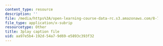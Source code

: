 ```yaml
---
content_type: resource
description: ''
file: /media/https%3A/open-learning-course-data-rc.s3.amazonaws.com/8-701-introduction-to-nuclear-and-particle-physics-fall-2020/aa97e5b4192d54a79d69e5893c393f32_s-QcRrGppsk.vtt
file_type: application/x-subrip
resourcetype: Other
title: 3play caption file
uid: aa97e5b4-192d-54a7-9d69-e5893c393f32
---
```

